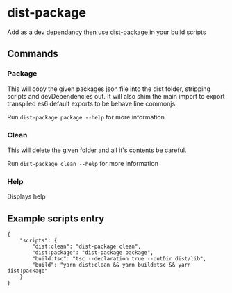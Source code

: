 # dist-package

Add as a dev dependancy then use dist-package in your build scripts

## Commands

### Package

This will copy the given packages json file into the dist folder, stripping scripts and devDependencies out.
It will also shim the main import to export transpiled es6 default exports to be behave line commonjs.

Run `dist-package package --help` for more information

### Clean

This will delete the given folder and all it's contents be careful.

Run `dist-package clean --help` for more information

### Help

Displays help

## Example scripts entry

```
{
    "scripts": {
        "dist:clean": "dist-package clean",
        "dist:package": "dist-package package",
        "build:tsc": "tsc --declaration true --outDir dist/lib",
        "build": "yarn dist:clean && yarn build:tsc && yarn dist:package"
    }
}
```
